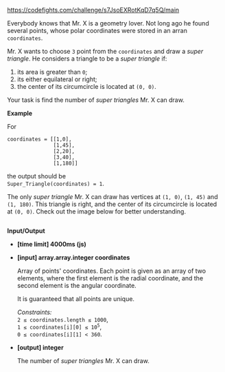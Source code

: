 https://codefights.com/challenge/s7JsoEXRotKqD7q5Q/main
<p>Everybody knows that Mr. X is a geometry lover. Not long ago he found several points, whose polar coordinates were stored in an arran <code>coordinates</code>.</p>
<p>Mr. X wants to choose <code>3</code> point from the <code>coordinates</code> and draw a <em>super triangle</em>. He considers a triangle to be a <em>super triangle</em> if:</p>
<ol>
<li>its area is greater than <code>0</code>;</li>
<li>its either equilateral or right;</li>
<li>the center of its circumcircle is located at <code>(0, 0)</code>.</li>
</ol>
<p>Your task is find the number of <em>super triangles</em> Mr. X can draw.</p>
<p><strong>Example</strong></p>
<p>For</p>
<pre><code>coordinates = [[1,0], 
               [1,45], 
               [2,20], 
               [3,40], 
               [1,180]]
</code></pre>
<p>the output should be<br>
<code>Super_Triangle(coordinates) = 1</code>.</p>
<p>The only <em>super triangle</em> Mr. X can draw has vertices at <code>(1, 0)</code>, <code>(1, 45)</code> and <code>(1, 180)</code>. This triangle is right, and the center of its circumcircle is located at <code>(0, 0)</code>. Check out the image below for better understanding.</p>
<p><img src="https://i.gyazo.com/811de6739711fdb8d4d37351e0c2e5a0.png" alt=""></p>
<p><strong>Input/Output</strong></p>
<ul>
<li><strong>[time limit] 4000ms (js)</strong></li>
</ul>
<ul>
<li>
<p><strong>[input] array.array.integer coordinates</strong></p>
<p>Array of points' coordinates. Each point is given as an array of two elements, where the first element is the radial coordinate, and the second element is the angular coordinate.</p>
<p>It is guaranteed that all points are unique.</p>
<p><em>Constraints:</em><br>
<code>2 ≤ coordinates.length ≤ 1000</code>,<br>
<code>1 ≤ coordinates[i][0] ≤ 10<sup>5</sup></code>,<br>
<code>0 ≤ coordinates[i][1] &lt; 360</code>.</p>
</li>
<li>
<p><strong>[output] integer</strong></p>
<p>The number of <em>super triangles</em> Mr. X can draw.</p>
</li>
</ul>
